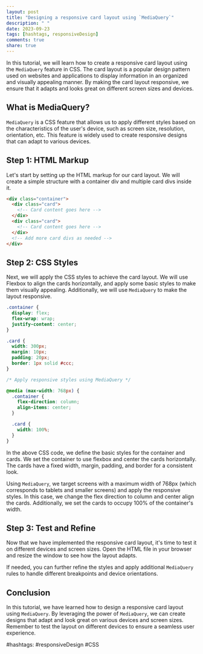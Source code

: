```yaml
---
layout: post
title: "Designing a responsive card layout using `MediaQuery`"
description: " "
date: 2023-09-23
tags: [hashtags, responsiveDesign]
comments: true
share: true
---
```


In this tutorial, we will learn how to create a responsive card layout using the `MediaQuery` feature in CSS. The card layout is a popular design pattern used on websites and applications to display information in an organized and visually appealing manner. By making the card layout responsive, we ensure that it adapts and looks great on different screen sizes and devices.

## What is MediaQuery?

`MediaQuery` is a CSS feature that allows us to apply different styles based on the characteristics of the user's device, such as screen size, resolution, orientation, etc. This feature is widely used to create responsive designs that can adapt to various devices.

## Step 1: HTML Markup

Let's start by setting up the HTML markup for our card layout. We will create a simple structure with a container div and multiple card divs inside it.

```html
<div class="container">
  <div class="card">
    <!-- Card content goes here -->
  </div>
  <div class="card">
    <!-- Card content goes here -->
  </div>
  <!-- Add more card divs as needed -->
</div>
```

## Step 2: CSS Styles

Next, we will apply the CSS styles to achieve the card layout. We will use Flexbox to align the cards horizontally, and apply some basic styles to make them visually appealing. Additionally, we will use `MediaQuery` to make the layout responsive.

```css
.container {
  display: flex;
  flex-wrap: wrap;
  justify-content: center;
}

.card {
  width: 300px;
  margin: 10px;
  padding: 20px;
  border: 1px solid #ccc;
}

/* Apply responsive styles using MediaQuery */

@media (max-width: 768px) {
  .container {
    flex-direction: column;
    align-items: center;
  }

  .card {
    width: 100%;
  }
}
```

In the above CSS code, we define the basic styles for the container and cards. We set the container to use flexbox and center the cards horizontally. The cards have a fixed width, margin, padding, and border for a consistent look.

Using `MediaQuery`, we target screens with a maximum width of 768px (which corresponds to tablets and smaller screens) and apply the responsive styles. In this case, we change the flex direction to column and center align the cards. Additionally, we set the cards to occupy 100% of the container's width.

## Step 3: Test and Refine

Now that we have implemented the responsive card layout, it's time to test it on different devices and screen sizes. Open the HTML file in your browser and resize the window to see how the layout adapts.

If needed, you can further refine the styles and apply additional `MediaQuery` rules to handle different breakpoints and device orientations.

## Conclusion

In this tutorial, we have learned how to design a responsive card layout using `MediaQuery`. By leveraging the power of `MediaQuery`, we can create designs that adapt and look great on various devices and screen sizes. Remember to test the layout on different devices to ensure a seamless user experience.

#hashtags: #responsiveDesign #CSS